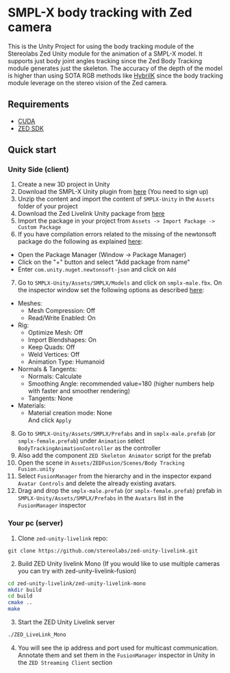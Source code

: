 # SMPL-X body tracking with Zed camera

This is the Unity Project for using the body tracking module of the Stereolabs Zed Unity module for the animation of a SMPL-X model.
It supports just body joint angles tracking since the Zed Body Tracking module generates just the skeleton. The accuracy of the depth of the model is higher than using SOTA RGB methods like [HybriIK](https://github.com/Jeff-sjtu/HybrIK) since the body tracking module leverage on the stereo vision of the Zed camera.
## Requirements
- [CUDA](https://developer.nvidia.com/cuda-downloads)
- [ZED SDK](https://www.stereolabs.com/developers/release)
## Quick start
### Unity Side (client)
1. Create a new 3D project in Unity
2. Download the SMPL-X Unity plugin from [here](https://download.is.tue.mpg.de/download.php?domain=smplx&sfile=SMPLX_UnityProject_20210617.zip) (You need to sign up)
3. Unzip the content and import the content of `SMPLX-Unity` in the `Assets` folder of your project
4. Download the Zed Livelink Unity package from [here](https://github.com/stereolabs/zed-unity-livelink/releases/)
5. Import the package in your project from `Assets -> Import Package -> Custom Package`
6. If you have compilation errors related to the missing of the newtonsoft package do the following as explained [here](https://github.com/stereolabs/zed-unity-livelink):  
  - Open the Package Manager (Window -> Package Manager)
  - Click on the "+" button and select "Add package from name"
  - Enter `com.unity.nuget.newtonsoft-json` and click on `Add`

7. Go to `SMPLX-Unity/Assets/SMPLX/Models` and click on `smplx-male.fbx`. On the inspector window set the following options as described [here](https://files.is.tue.mpg.de/nmahmood/smpl_website/How-to_SMPLinUnity.pdf):  
  - Meshes:
    - Mesh Compression: Off
    - Read/Write Enabled: On  
  - Rig:
    - Optimize Mesh: Off
    - Import Blendshapes: On
    - Keep Quads: Off
    - Weld Vertices: Off
    - Animation Type: Humanoid  
  - Normals & Tangents:
    - Normals: Calculate
    - Smoothing Angle: recommended value=180 (higher numbers help with faster and
    smoother rendering)
    - Tangents: None  
  - Materials:  
    - Material creation mode: None  
And click `Apply`
8. Go to `SMPLX-Unity/Assets/SMPLX/Prefabs` and in `smplx-male.prefab` (or `smplx-female.prefab`) under `Animation` select `BodyTrackingAnimationController` as the controller
9. Also add the component `ZED Skeleton Animator` script for the prefab 
9. Open the scene in `Assets/ZEDFusion/Scenes/Body Tracking Fusion.unity`
10. Select `FusionManager` from the hierarchy and in the inspector expand `Avatar Controls` and delete the already existing avatars.
11. Drag and drop the `smplx-male.prefab` (or `smplx-female.prefab`) prefab in `SMPLX-Unity/Assets/SMPLX/Prefabs` in the `Avatars` list in the `FusionManager` inspector

### Your pc (server)
1. Clone `zed-unity-livelink` repo:
```
git clone https://github.com/stereolabs/zed-unity-livelink.git
```
2. Build ZED Unity livelink Mono (If you would like to use multiple cameras you can try with zed-unity-livelink-fusion)
```bash
cd zed-unity-livelink/zed-unity-livelink-mono
mkdir build
cd build
cmake ..
make
```
3. Start the ZED Unity Livelink server
```bash
./ZED_LiveLink_Mono
```
4. You will see the ip address and port used for multicast communication. Annotate them and set them in the `FusionManager` inspector in Unity in the `ZED Streaming Client` section
